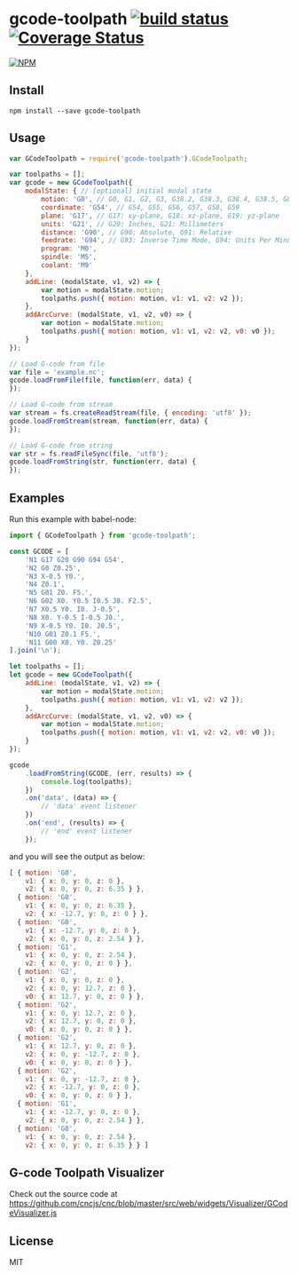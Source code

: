 # gcode-toolpath [![build status](https://travis-ci.org/cncjs/gcode-toolpath.svg?branch=master)](https://travis-ci.org/cncjs/gcode-toolpath) [![Coverage Status](https://coveralls.io/repos/github/cncjs/gcode-toolpath/badge.svg?branch=master)](https://coveralls.io/github/cncjs/gcode-toolpath?branch=master)

[![NPM](https://nodei.co/npm/gcode-toolpath.png?downloads=true&stars=true)](https://www.npmjs.com/package/gcode-toolpath)

## Install

`npm install --save gcode-toolpath`

## Usage

```js
var GCodeToolpath = require('gcode-toolpath').GCodeToolpath;

var toolpaths = [];
var gcode = new GCodeToolpath({
    modalState: { // [optional] initial modal state
        motion: 'G0', // G0, G1, G2, G3, G38.2, G38.3, G38.4, G38.5, G80
        coordinate: 'G54', // G54, G55, G56, G57, G58, G59
        plane: 'G17', // G17: xy-plane, G18: xz-plane, G19: yz-plane
        units: 'G21', // G20: Inches, G21: Millimeters
        distance: 'G90', // G90: Absolute, G91: Relative
        feedrate: 'G94', // G93: Inverse Time Mode, G94: Units Per Minutes
        program: 'M0',
        spindle: 'M5',
        coolant: 'M9'
    },
    addLine: (modalState, v1, v2) => {
        var motion = modalState.motion;
        toolpaths.push({ motion: motion, v1: v1, v2: v2 });
    },
    addArcCurve: (modalState, v1, v2, v0) => {
        var motion = modalState.motion;
        toolpaths.push({ motion: motion, v1: v1, v2: v2, v0: v0 });
    }
});

// Load G-code from file
var file = 'example.nc';
gcode.loadFromFile(file, function(err, data) {
});

// Load G-code from stream
var stream = fs.createReadStream(file, { encoding: 'utf8' });
gcode.loadFromStream(stream, function(err, data) {
});

// Load G-code from string
var str = fs.readFileSync(file, 'utf8');
gcode.loadFromString(str, function(err, data) {
});
```

## Examples

Run this example with babel-node:
```js
import { GCodeToolpath } from 'gcode-toolpath';

const GCODE = [
    'N1 G17 G20 G90 G94 G54',
    'N2 G0 Z0.25',
    'N3 X-0.5 Y0.',
    'N4 Z0.1',
    'N5 G01 Z0. F5.',
    'N6 G02 X0. Y0.5 I0.5 J0. F2.5',
    'N7 X0.5 Y0. I0. J-0.5',
    'N8 X0. Y-0.5 I-0.5 J0.',
    'N9 X-0.5 Y0. I0. J0.5',
    'N10 G01 Z0.1 F5.',
    'N11 G00 X0. Y0. Z0.25'
].join('\n');

let toolpaths = [];
let gcode = new GCodeToolpath({
    addLine: (modalState, v1, v2) => {
        var motion = modalState.motion;
        toolpaths.push({ motion: motion, v1: v1, v2: v2 });
    },
    addArcCurve: (modalState, v1, v2, v0) => {
        var motion = modalState.motion;
        toolpaths.push({ motion: motion, v1: v1, v2: v2, v0: v0 });
    }
});

gcode
    .loadFromString(GCODE, (err, results) => {
        console.log(toolpaths);
    })
    .on('data', (data) => {
        // 'data' event listener
    })
    .on('end', (results) => {
        // 'end' event listener
    });
```

and you will see the output as below:
```js
[ { motion: 'G0',
    v1: { x: 0, y: 0, z: 0 },
    v2: { x: 0, y: 0, z: 6.35 } },
  { motion: 'G0',
    v1: { x: 0, y: 0, z: 6.35 },
    v2: { x: -12.7, y: 0, z: 0 } },
  { motion: 'G0',
    v1: { x: -12.7, y: 0, z: 0 },
    v2: { x: 0, y: 0, z: 2.54 } },
  { motion: 'G1',
    v1: { x: 0, y: 0, z: 2.54 },
    v2: { x: 0, y: 0, z: 0 } },
  { motion: 'G2',
    v1: { x: 0, y: 0, z: 0 },
    v2: { x: 0, y: 12.7, z: 0 },
    v0: { x: 12.7, y: 0, z: 0 } },
  { motion: 'G2',
    v1: { x: 0, y: 12.7, z: 0 },
    v2: { x: 12.7, y: 0, z: 0 },
    v0: { x: 0, y: 0, z: 0 } },
  { motion: 'G2',
    v1: { x: 12.7, y: 0, z: 0 },
    v2: { x: 0, y: -12.7, z: 0 },
    v0: { x: 0, y: 0, z: 0 } },
  { motion: 'G2',
    v1: { x: 0, y: -12.7, z: 0 },
    v2: { x: -12.7, y: 0, z: 0 },
    v0: { x: 0, y: 0, z: 0 } },
  { motion: 'G1',
    v1: { x: -12.7, y: 0, z: 0 },
    v2: { x: 0, y: 0, z: 2.54 } },
  { motion: 'G0',
    v1: { x: 0, y: 0, z: 2.54 },
    v2: { x: 0, y: 0, z: 6.35 } } ]
```

## G-code Toolpath Visualizer
Check out the source code at https://github.com/cncjs/cnc/blob/master/src/web/widgets/Visualizer/GCodeVisualizer.js

## License

MIT
